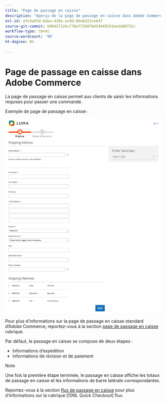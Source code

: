 ```yaml
---
title: "Page de passage en caisse"
description: "Aperçu de la page de passage en caisse dans Adobe Commerce."
exl-id: afe3a93d-8aba-428e-ac9d-0be8d23ceb47
source-git-commit: b89427124cf76e7f36076454949191ee1d88f52c
workflow-type: tm+mt
source-wordcount: '99'
ht-degree: 0%

---
```


# Page de passage en caisse dans Adobe Commerce

La page de passage en caisse permet aux clients de saisir les informations requises pour passer une commande.

Exemple de page de passage en caisse :

![Page Passage en caisse](assets/checkout-page.png)

Pour plus d’informations sur la page de passage en caisse standard d’Adobe Commerce, reportez-vous à la section [page de passage en caisse](https://docs.magento.com/user-guide/quick-tour/checkout-page.html) rubrique.

Par défaut, le passage en caisse se compose de deux étapes :

- Informations d’expédition
- Informations de révision et de paiement

>[!NOTE]
>
> Une fois la première étape terminée, le passage en caisse affiche les totaux de passage en caisse et les informations de barre latérale correspondantes.

Reportez-vous à la section [flux de passage en caisse](../quick-checkout/checkout-flow.md) pour plus d’informations sur la rubrique [!DNL Quick Checkout] flux.
